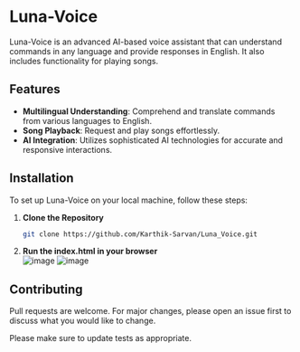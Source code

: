 # Luna-Voice

Luna-Voice is an advanced AI-based voice assistant that can understand commands in any language and provide responses in English.
It also includes functionality for playing songs.

## Features

- **Multilingual Understanding**: Comprehend and translate commands from various languages to English.
- **Song Playback**: Request and play songs effortlessly.
- **AI Integration**: Utilizes sophisticated AI technologies for accurate and responsive interactions.

## Installation

To set up Luna-Voice on your local machine, follow these steps:

1. **Clone the Repository**
   ```bash
   git clone https://github.com/Karthik-Sarvan/Luna_Voice.git
    ```
2. **Run the index.html in your browser**   
   ![image](https://github.com/user-attachments/assets/befdde01-cff4-41fd-9d3d-32f7a4ce58a7)
   ![image](https://github.com/user-attachments/assets/c4b53ff9-0d7c-45a4-9804-bb78bdcbc5e4)


    

## Contributing

Pull requests are welcome. For major changes, please open an issue first
to discuss what you would like to change.

Please make sure to update tests as appropriate.
